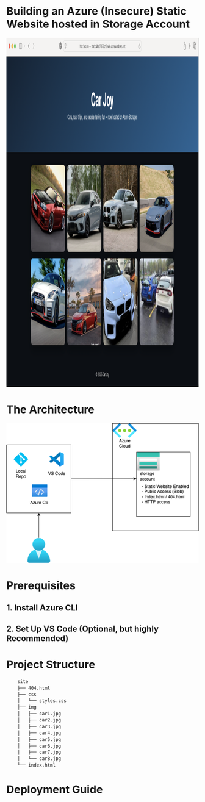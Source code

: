 # Building an Azure (Insecure) Static Website hosted in Storage Account

<img width="1619" height="916" alt="Screenshot 2025-09-19 at 9 38 44 AM" src="https://github.com/terrythomas00/azure_static_website_storage_account/blob/main/az_static_web.png" />

# The Architecture
![test](https://github.com/terrythomas00/azure_static_website_storage_account/blob/d0eb082394fbbd331a637964b3b564765d4f751c/architecture.png)
# Prerequisites
## 1. **Install Azure CLI**
## 2. **Set Up VS Code (Optional, but highly Recommended)**

# Project Structure
```bash
    site
    ├── 404.html
    ├── css
    │   └── styles.css
    ├── img
    │   ├── car1.jpg
    │   ├── car2.jpg
    │   ├── car3.jpg
    │   ├── car4.jpg
    │   ├── car5.jpg
    │   ├── car6.jpg
    │   ├── car7.jpg
    │   └── car8.jpg
    └── index.html
```
# Deployment Guide
